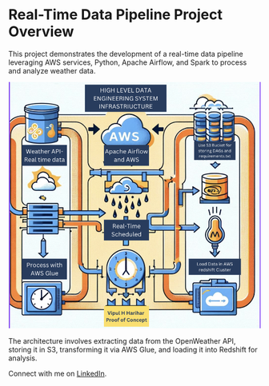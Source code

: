 
# Real-Time Data Pipeline Project Overview

This project demonstrates the development of a real-time data pipeline leveraging AWS services, Python, Apache Airflow, and Spark to process and analyze weather data.

![High level image of the POC - CFM](https://github.com/virslaan/RealTime-Data-Pipelining/blob/main/aws-airflow-dataengineering-pipeline-main/High%20Level%20System%20Infrastructure%20POC%20by%20Vipul%20.png?raw=true)

The architecture involves extracting data from the OpenWeather API, storing it in S3, transforming it via AWS Glue, and loading it into Redshift for analysis.



Connect with me on [LinkedIn](https://www.linkedin.com/in/vipulhharihar/).
